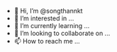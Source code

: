 - 👋 Hi, I’m @songthannkt
- 👀 I’m interested in ...
- 🌱 I’m currently learning ...
- 💞️ I’m looking to collaborate on ...
- 📫 How to reach me ...

<!---
songthannkt/songthannkt is a ✨ special ✨ repository because its `README.md` (this file) appears on your GitHub profile.
You can click the Preview link to take a look at your changes.
--->
